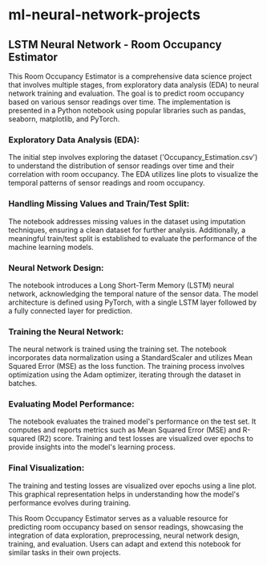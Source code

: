 # ml-neural-network-projects

## LSTM Neural Network - Room Occupancy Estimator

This Room Occupancy Estimator is a comprehensive data science project that involves multiple stages, from exploratory data analysis (EDA) to neural network training and evaluation. The goal is to predict room occupancy based on various sensor readings over time. The implementation is presented in a Python notebook using popular libraries such as pandas, seaborn, matplotlib, and PyTorch.

### Exploratory Data Analysis (EDA):
The initial step involves exploring the dataset ('Occupancy_Estimation.csv') to understand the distribution of sensor readings over time and their correlation with room occupancy. The EDA utilizes line plots to visualize the temporal patterns of sensor readings and room occupancy.

### Handling Missing Values and Train/Test Split:
The notebook addresses missing values in the dataset using imputation techniques, ensuring a clean dataset for further analysis. Additionally, a meaningful train/test split is established to evaluate the performance of the machine learning models.

### Neural Network Design:
The notebook introduces a Long Short-Term Memory (LSTM) neural network, acknowledging the temporal nature of the sensor data. The model architecture is defined using PyTorch, with a single LSTM layer followed by a fully connected layer for prediction.

### Training the Neural Network:
The neural network is trained using the training set. The notebook incorporates data normalization using a StandardScaler and utilizes Mean Squared Error (MSE) as the loss function. The training process involves optimization using the Adam optimizer, iterating through the dataset in batches.

### Evaluating Model Performance:
The notebook evaluates the trained model's performance on the test set. It computes and reports metrics such as Mean Squared Error (MSE) and R-squared (R2) score. Training and test losses are visualized over epochs to provide insights into the model's learning process.

### Final Visualization:
The training and testing losses are visualized over epochs using a line plot. This graphical representation helps in understanding how the model's performance evolves during training.

This Room Occupancy Estimator serves as a valuable resource for predicting room occupancy based on sensor readings, showcasing the integration of data exploration, preprocessing, neural network design, training, and evaluation. Users can adapt and extend this notebook for similar tasks in their own projects.
